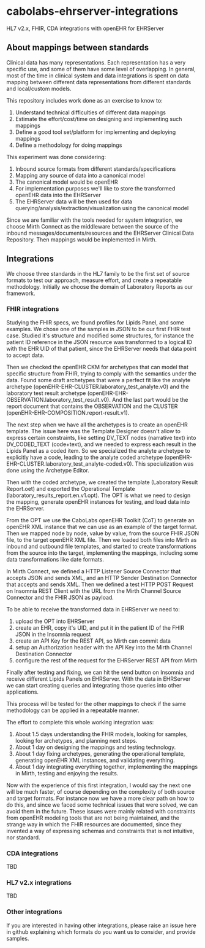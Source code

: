 # cabolabs-ehrserver-integrations

HL7 v2.x, FHIR, CDA integrations with openEHR for EHRServer

## About mappings between standards

Clinical data has many representations. Each representation has a very specific use,
and some of them have some level of overlapping. In general, most of the time in clinical
system and data integrations is spent on data mapping between different data representations
from different standards and local/custom models.

This repository includes work done as an exercise to know to:

1. Understand technical difficulties of different data mappings
2. Estimate the effort/cost/time on designing and implementing such mappings
3. Define a good tool set/platform for implementing and deploying mappings
4. Define a methodology for doing mappings


This experiment was done considering:

1. Inbound source formats from different standards/specifications
2. Mapping any source of data into a canonical model
3. The canonical model would be openEHR
4. For implementation purposes we'll like to store the transformed openEHR data into the EHRServer
5. The EHRServer data will be then used for data querying/analysis/extraction/visualization using the canonical model


Since we are familiar with the tools needed for system integration, we choose Mirth Connect
as the middleware between the source of the inbound messages/documents/resources and the
EHRServer Clinical Data Repository. Then mappings would be implemented in Mirth.


## Integrations

We choose three standards in the HL7 family to be the first set of source formats to
test our approach, measure effort, and create a repeatable methodology. Initially we
choose the domain of Laboratory Reports as our framework.

### FHIR integrations

Studying the FHIR specs, we found profiles for Lipids Panel, and some examples. We chose
one of the samples in JSON to be our first FHIR test case. Studied it's structure and
modified some structures, for instance the patient ID reference in the JSON resource
was transformed to a logical ID with the EHR UID of that patient, since the EHRServer
needs that data point to accept data.

Then we checked the openEHR CKM for archetypes that can model that specific structure
from FHIR, trying to comply with the semantics under the data. Found some draft archetypes
that were a perfect fit like the analyte archetype (openEHR-EHR-CLUSTER.laboratory_test_analyte.v0)
and the laboratory test result archetype (openEHR-EHR-OBSERVATION.laboratory_test_result.v0).
And the last part would be the report document that contains the OBSERVATION and the CLUSTER
(openEHR-EHR-COMPOSITION.report-result.v1).

The next step when we have all the archetypes is to create an openEHR template. The issue here
was the Template Designer doesn't allow to express certain constraints, like setting DV_TEXT
nodes (narrative text) into DV_CODED_TEXT (code+text), and we needed to express each result
in the Lipids Panel as a coded item. So we specialized the analyte archetype to explicitly have
a code, leading to the analyte coded archetype (openEHR-EHR-CLUSTER.laboratory_test_analyte-coded.v0).
This specialization was done using the Archetype Editor.

Then with the coded archetype, we created the template (Laboratory Result Report.oet) and
exported the Operational Template (laboratory_results_report.en.v1.opt). The OPT is what we
need to design the mapping, generate openEHR instances for testing, and load data into the EHRServer.

From the OPT we use the CaboLabs openEHR Toolkit (CoT) to generate an openEHR XML instance that
we can use as an example of the target format. Then we mapped node by node, value by value, from the
source FHIR JSON file, to the target openEHR XML file. Then we loaded both files into Mirth as
inbound and outbound file templates, and started to create transformations from the source into
the target, implementing the mappings, including some data transformations like date formats.

In Mirth Connect, we defined a HTTP Listener Source Connector that accepts JSON and sends XML,
and an HTTP Sender Destination Connector that accepts and sends XML. Then we defined a test
HTTP POST Request on Insomnia REST Client with the URL from the Mirth Channel Source Connector
and the FHIR JSON as payload.

To be able to receive the transformed data in EHRServer we need to:

1. upload the OPT into EHRServer
2. create an EHR, copy it's UID, and put it in the patient ID of the FHIR JSON in the Insomnia request
3. create an API Key for the REST API, so Mirth can commit data
4. setup an Authorization header with the API Key into the Mirth Channel Destination Connector
5. configure the rest of the request for the EHRServer REST API from Mirth

Finally after testing and fixing, we can hit the send button on Insomnia and receive different
Lipids Panels on EHRServer. With the data in EHRServer we can start creating queries and integrating
those queries into other applications.

This process will be tested for the other mappings to check if the same methodology can be
applied in a repeatable manner.

The effort to complete this whole working integration was:

1. About 1.5 days understanding the FHIR models, looking for samples, looking for archetypes, and planning next steps.
2. About 1 day on designing the mappings and testing technology.
3. About 1 day fixing archetypes, generating the operational template, generating openEHR XML instances, and validating everything.
4. About 1 day integrating everything together, implementing the mappings in Mirth, testing and enjoying the results.

Now with the experience of this first integration, I would say the next one will be much
faster, of course depending on the complexity of both source and target formats. For instance
now we have a more clear path on how to do this, and since we faced some technical issues that
were solved, we can avoid them in the future. These issues were mainly related with constraints
from openEHR modeling tools that are not being maintained, and the strange way in which the FHIR
resources are documented, since they invented a way of expressing schemas and constraints that is
not intuitive, nor standard.


### CDA integrations

TBD

### HL7 v2.x integrations

TBD

### Other integrations

If you are interested in having other integrations, please raise an issue here in
github explaining which formats do you want us to consider, and provide samples.
